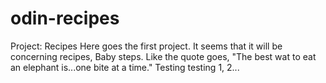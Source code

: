 # odin-recipes
Project: Recipes
Here goes the first project. It seems that it will be concerning recipes, Baby steps. Like the quote goes, "The best wat to eat an elephant is...one bite at a time."
Testing testing 1, 2...